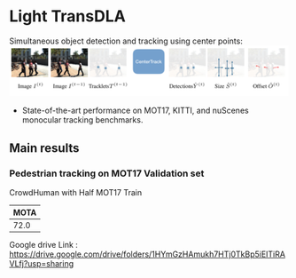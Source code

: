 # Light TransDLA
Simultaneous object detection and tracking using center points:
![](readme/fig2.png)

- State-of-the-art performance on MOT17, KITTI, and nuScenes monocular tracking benchmarks.

## Main results

### Pedestrian tracking on MOT17 Validation set
CrowdHuman with Half MOT17 Train

|  MOTA     | 
|-----------|
| 72.0      | 

Google drive Link : https://drive.google.com/drive/folders/1HYmGzHAmukh7HTj0TkBp5iEITiRAVLfj?usp=sharing

